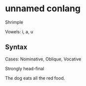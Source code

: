 # unnamed conlang

Shrimple

Vowels: i, a, u

## Syntax

Cases: Nominative, Oblique, Vocative

Strongly head-final

The dog eats all the red food.
